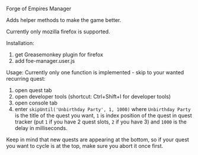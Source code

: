 Forge of Empires Manager

Adds helper methods to make the game better.

Currently only mozilla firefox is supported.

Installation:
1. get Greasemonkey plugin for firefox
2. add foe-manager.user.js

Usage:
Currently only one function is implemented - skip to your wanted recurring quest:
1. open quest tab
2. open developer tools (shortcut: Ctrl+Shift+I for developer tools)
3. open console tab
4. enter `skipUntil('Unbirthday Party', 1, 1000)` where `Unbirthday Party` is the title of the quest you want, `1` is index position of the quest in quest tracker (put `1` if you have 2 quest slots, `2` if you have 3) and `1000` is the delay in milliseconds.

Keep in mind that new quests are appearing at the bottom, so if your quest you want to cycle is at the top, make sure you abort it once first.
